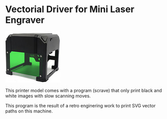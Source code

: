 # Vectorial Driver for Mini Laser Engraver
![](printer.png)

This printer model comes with a program (scrave) that only print black and white images with slow scanning moves.

This program is the result of a retro enginering work to print SVG vector paths on this machine.

